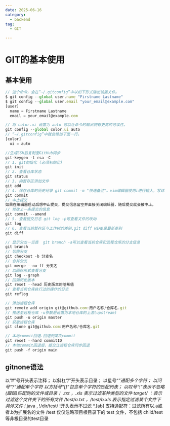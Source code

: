 ```yaml
---
date: 2025-06-16
category:
  - backend
tag:
  - GIT

---
```




# GIT的基本使用

## 基本使用

```js
// 这个命令，会在“~/.gitconfig”中以如下形式输出设置文件。
$ git config --global user.name "Firstname Lastname"
$ git config --global user.email "your_email@example.com"
[user]
  name = Firstname Lastname
  email = your_email@example.com

// 将 color.ui 设置为 auto 可以让命令的输出拥有更高的可读性。
git config --global color.ui auto
// “~/.gitconfig”中就会增加下面一行。
[color]
  ui = auto

//生成SSH后复制至GitHub同步
git-keygen -t rsa -C
// 1. git初始化 (必须初始化)
git init
// 2. 查看仓库状态
git status
// 3. 向暂存区添加文件
git add
// 4. 保存仓库的历史纪录 git commit -m "快速备注"。vim编辑器使用i进行输入，写详细备注时第一行是简要内容，第二行空行，第三行是详细内容。输入完成后按ESC输入:wq完成编辑
git commit
// 中止提交
如果在编辑器启动后想中止提交，提交信息留空并直接关闭编辑器，随后提交就会被中止。
// 修改上一条提交的信息
git commit --amend
// 5. 查看提交日志 git log -p可查看文件的改动
git log
// 6. 查看当前暂存区与工作树的差别,git diff HEAD是最新差别
git diff

// 显示分支一览表  git branch -a可以查看当前仓库和远程仓库的分支信息
git branch 
// 切换分支
git checkout -b 分支名
// 合并分支
git merge --no-ff 分支名
// 以图标形式查看分支
git log --graph
// 回溯历史版本
git reset --head 历史版本的哈希值
// 查看当前仓库执行过的操作的日志
git reflog

// 添加远程仓库
git remote add origin git@github.com:用户名称/仓库名.git
// 推送至远程仓库 -u参数是设置为本地仓库的上游(upstream)
git push -u origin master
// 获取远程仓库
git clone git@github.com:用户名称/仓库名.git

// 本地commit回退.回退到某次commit
git reset --hard commitID
// 本地commit回退后，提交让远程仓库同步回退
git push -f origin main
```

## gitnone语法

以”#”号开头表示注释；
以斜杠“/”开头表示目录；
以星号“*”通配多个字符；
以问号“?”通配单个字符
以方括号“[]”包含单个字符的匹配列表；
以叹号“!”表示不忽略(跟踪)匹配到的文件或目录；
*.txt  ，*.xls  表示过滤某种类型的文件
target/ ：表示过滤这个文件夹下的所有文件
/test/a.txt ，/test/b.xls  表示指定过滤某个文件下具体文件
!*.java , !/dir/test/     !开头表示不过滤
*.[ab]    支持通配符：过滤所有以.a或者.b为扩展名的文件
/test  仅仅忽略项目根目录下的 test 文件，不包括 child/test等非根目录的test目录